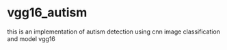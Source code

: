 # vgg16_autism
this is an implementation of autism detection using cnn image classification and model vgg16 
